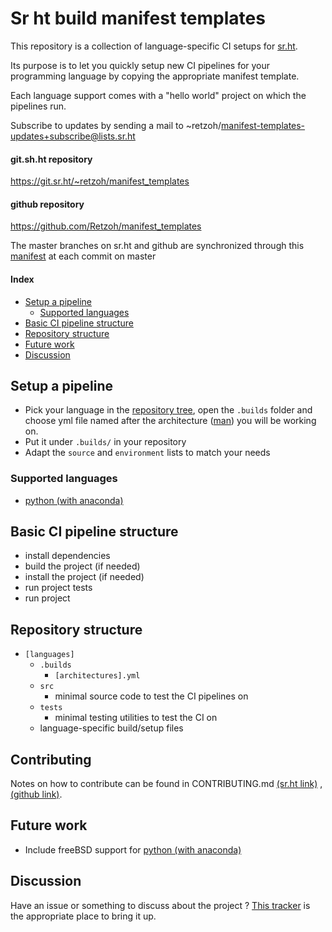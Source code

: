 Sr ht build manifest templates
==============================

This repository is a collection of language-specific CI setups for
[sr.ht](https://meta.sr.ht/).

Its purpose is to let you quickly setup new CI pipelines for your
programming language by copying the appropriate manifest template.

Each language support comes with a "hello world" project on which the
pipelines run.

Subscribe to updates by sending a mail to
~retzoh/manifest-templates-updates+subscribe@lists.sr.ht

#### git.sh.ht repository
https://git.sr.ht/~retzoh/manifest_templates
#### github repository
https://github.com/Retzoh/manifest_templates

The master branches on sr.ht and github are synchronized through this
[manifest](https://git.sr.ht/~retzoh/manifest_templates/tree/master/.build.yml)
at each commit on master

#### Index
- [Setup a pipeline](#setup-a-pipeline)
  - [Supported languages](#supported-languages)
- [Basic CI pipeline structure](#basic-ci-pipeline-structure)
- [Repository structure](#repository-structure)
- [Future work](#future-work)
- [Discussion](#discussion)

## Setup a pipeline
- Pick your language in the
[repository tree](https://git.sr.ht/~retzoh/manifest_templates/tree),
open the `.builds` folder and choose yml file named after the
architecture ([man](https://man.sr.ht/builds.sr.ht/compatibility.md))
you will be working on.
- Put it under `.builds/` in your repository
- Adapt the `source` and `environment` lists to match your needs

### Supported languages
- [python (with anaconda)](https://git.sr.ht/~retzoh/manifest_templates/tree/master/python_anaconda/.builds)

## Basic CI pipeline structure
- install dependencies
- build the project (if needed)
- install the project (if needed)
- run project tests
- run project

## Repository structure
- `[languages]`
    - `.builds`
        - `[architectures].yml`
    - `src`
        - minimal source code to test the CI pipelines on
    - `tests`
        - minimal testing utilities to test the CI on
    - language-specific build/setup files

## Contributing
Notes on how to contribute can be found in CONTRIBUTING.md
[(sr.ht link)](https://git.sr.ht/~retzoh/manifest_templates/tree/master/CONTRIBUTING.md)
, [(github link)](https://github.com/Retzoh/manifest_templates/blob/master/CONTRIBUTING.md).

## Future work
- Include freeBSD support for [python (with anaconda)](https://git.sr.ht/~retzoh/manifest_templates/tree/master/python_anaconda/.builds)

## Discussion
Have an issue or something to discuss about the project ?
[This tracker](https://todo.sr.ht/~retzoh/manifest-templates-discussions)
is the appropriate place to bring it up.
